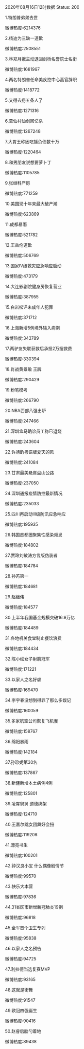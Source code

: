 2020年08月16日12时数据
Status: 200

1.特朗普弟弟去世

微博热度:6214376

2.杨迪为三缺一道歉

微博热度:2508551

3.林郑月娥主动退回剑桥名誉院士名衔

微博热度:1681967

4.两名特朗普任命美疾控中心高官辞职

微博热度:1418772

5.又得去捞五条人了

微博热度:1271316

6.葛仙村仙剑回忆杀

微博热度:1267248

7.大胃王称因吃播负债数十万

微博热度:1220464

8.和男朋友说想要萝卜丁

微博热度:1105785

9.张继科严厉

微博热度:771259

10.美国现十年来最大破产潮

微博热度:623869

11.成都暴雨

微博热度:521782

12.王岳伦道歉

微博热度:506769

13.国家Ⅳ级救灾应急响应启动

微博热度:473179

14.大连影剧院健身房恢复营业

微博热度:387955

15.白岩松评未成年人犯罪

微博热度:371712

16.上海新增5例境外输入病例

微博热度:343789

17.两驴友失联获救后承担2万搜救费

微博热度:330394

18.肖战黄景瑜 王牌

微博热度:290429

19.粉笔模考

微博热度:266790

20.NBA西部八强出炉

微博热度:247466

21.深圳盒马确诊员工称已退烧

微博热度:243604

22.许靖韵粤语版夏天的风

微博热度:241084

23.甘肃最美悬崖盘山公路

微博热度:237050

24.深圳通报疫情防控最新情况

微博热度:235033

25.四川再启动III级防汛应急响应

微博热度:195935

26.韩国首都圈聚集性感染频发

微博热度:184802

27.贾玲刘敏涛方言版伪装者

微博热度:184784

28.孙芮第一

微博热度:184681

29.赵继伟

微博热度:184577

30.上半年我国基金规模突破16.9万亿

微博热度:184489

31.各地机关食堂制止餐饮浪费

微博热度:184434

32.陈小纭女子射箭冠军

微博热度:171221

33.以家人之名好虐

微博热度:169470

34.李宇春没想到得罪了那么多娱记

微博热度:160059

35.多家航空公司恢复飞机餐

微博热度:158767

36.绵阳暴雨

微博热度:142184

37.孙珍妮第30名

微博热度:137867

38.新疆新增本土病例4例

微博热度:125801

39.凌霄舅舅 道德绑架

微博热度:124710

40.王嘉尔跳女团舞好会扭

微博热度:119206

41.漂亮书生

微博热度:100201

42.钟汉良小宝 什么偶像剧情节

微博热度:99570

43.快乐大本营

微博热度:97836

44.31省区市新增新冠肺炎19例

微博热度:96818

45.全军首个卫生专列

微博热度:95838

46.以家人之名预告

微博热度:94725

47.利拉德当选复赛MVP

微博热度:93165

48.这就是街舞

微博热度:91547

49.欧冠四强诞生

微博热度:90416

50.赵睿后脑勺着地

微博热度:89438

